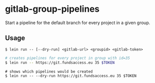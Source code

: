 # gitlab-group-pipelines

Start a pipeline for the default branch for every project in a given group.

## Usage

`$ lein run -- [--dry-run] <gitlab-url> <groupid> <gitlab-token>`

```sh
# creates pipelines for every project in group with id=35
$ lein run -- https://git.fundsaccess.eu 35 $TOKEN
```

```shell
# shows which pipelines would be created
$ lein run -- --dry-run https://git.fundsaccess.eu 35 $TOKEN
```
